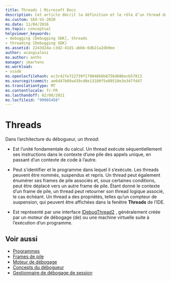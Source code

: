 ```yaml
---
title: Threads | Microsoft Docs
description: Cet article décrit la définition et le rôle d’un thread dans l’architecture du débogueur dans Visual Studio.
ms.custom: SEO-VS-2020
ms.date: 11/04/2016
ms.topic: conceptual
helpviewer_keywords:
- debugging [Debugging SDK], threads
- threading [Debugging SDK]
ms.assetid: 2243d24a-c3d2-41d1-abbb-6db21a2db9ee
author: acangialosi
ms.author: anthc
manager: jmartens
ms.workload:
- vssdk
ms.openlocfilehash: ec3c427e722739f17984866b8756d606ecb57813
ms.sourcegitcommit: ae6d47b09a439cd0e13180f5e89510e3e347fd47
ms.translationtype: MT
ms.contentlocale: fr-FR
ms.lasthandoff: 02/08/2021
ms.locfileid: "99965458"
---
```

# <a name="threads"></a>Threads
Dans l’architecture du débogueur, un *thread*:

- Est l’unité fondamentale du calcul. Un thread exécute séquentiellement ses instructions dans le contexte d’une pile des appels unique, en passant d’un contexte de code à l’autre.

- Peut s’identifier et le programme dans lequel il s’exécute. Les threads peuvent être nommés, suspendus et repris. Un thread peut également énumérer ses frames de pile associés et, sous certaines conditions, peut être déplacé vers un autre frame de pile. Étant donné le contexte d’un frame de pile, un thread peut retourner son thread logique associé, le cas échéant. Un thread a des propriétés, telles qu’un compteur de suspension, qui peuvent être affichées dans la fenêtre **Threads** de l’IDE.

- Est représenté par une interface [IDebugThread2](../../extensibility/debugger/reference/idebugthread2.md) , généralement créée par un moteur de débogage (de) ou une machine virtuelle suite à l’exécution d’un programme.

## <a name="see-also"></a>Voir aussi
- [Programmes](../../extensibility/debugger/programs.md)
- [Frames de pile](../../extensibility/debugger/stack-frames.md)
- [Moteur de débogage](../../extensibility/debugger/debug-engine.md)
- [Concepts du débogueur](../../extensibility/debugger/debugger-concepts.md)
- [Gestionnaire de débogage de session](../../extensibility/debugger/session-debug-manager.md)
